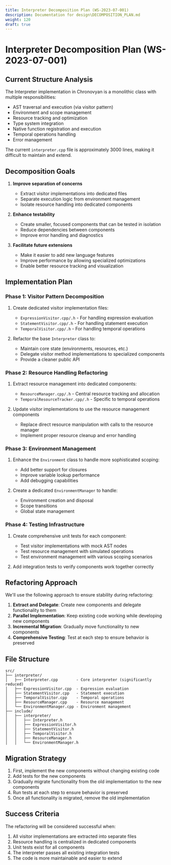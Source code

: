 ```yaml
---
title: Interpreter Decomposition Plan (WS-2023-07-001)
description: Documentation for design\DECOMPOSITION_PLAN.md
weight: 120
draft: true
---
```


# Interpreter Decomposition Plan (WS-2023-07-001)

## Current Structure Analysis

The Interpreter implementation in Chronovyan is a monolithic class with multiple responsibilities:
- AST traversal and execution (via visitor pattern)
- Environment and scope management
- Resource tracking and optimization
- Type system integration
- Native function registration and execution
- Temporal operations handling
- Error management

The current `interpreter.cpp` file is approximately 3000 lines, making it difficult to maintain and extend.

## Decomposition Goals

1. **Improve separation of concerns**
   - Extract visitor implementations into dedicated files
   - Separate execution logic from environment management
   - Isolate resource handling into dedicated components

2. **Enhance testability**
   - Create smaller, focused components that can be tested in isolation
   - Reduce dependencies between components
   - Improve error handling and diagnostics

3. **Facilitate future extensions**
   - Make it easier to add new language features
   - Improve performance by allowing specialized optimizations
   - Enable better resource tracking and visualization

## Implementation Plan

### Phase 1: Visitor Pattern Decomposition

1. Create dedicated visitor implementation files:
   - `ExpressionVisitor.cpp/.h` - For handling expression evaluation
   - `StatementVisitor.cpp/.h` - For handling statement execution
   - `TemporalVisitor.cpp/.h` - For handling temporal operations

2. Refactor the base `Interpreter` class to:
   - Maintain core state (environments, resources, etc.)
   - Delegate visitor method implementations to specialized components
   - Provide a cleaner public API

### Phase 2: Resource Handling Refactoring

1. Extract resource management into dedicated components:
   - `ResourceManager.cpp/.h` - Central resource tracking and allocation
   - `TemporalResourceTracker.cpp/.h` - Specific to temporal operations

2. Update visitor implementations to use the resource management components
   - Replace direct resource manipulation with calls to the resource manager
   - Implement proper resource cleanup and error handling

### Phase 3: Environment Management

1. Enhance the `Environment` class to handle more sophisticated scoping:
   - Add better support for closures
   - Improve variable lookup performance
   - Add debugging capabilities

2. Create a dedicated `EnvironmentManager` to handle:
   - Environment creation and disposal
   - Scope transitions
   - Global state management

### Phase 4: Testing Infrastructure

1. Create comprehensive unit tests for each component:
   - Test visitor implementations with mock AST nodes
   - Test resource management with simulated operations
   - Test environment management with various scoping scenarios

2. Add integration tests to verify components work together correctly

## Refactoring Approach

We'll use the following approach to ensure stability during refactoring:

1. **Extract and Delegate**: Create new components and delegate functionality to them
2. **Parallel Implementation**: Keep existing code working while developing new components
3. **Incremental Migration**: Gradually move functionality to new components
4. **Comprehensive Testing**: Test at each step to ensure behavior is preserved

## File Structure

```
src/
├── interpreter/
│   ├── Interpreter.cpp        - Core interpreter (significantly reduced)
│   ├── ExpressionVisitor.cpp  - Expression evaluation
│   ├── StatementVisitor.cpp   - Statement execution
│   ├── TemporalVisitor.cpp    - Temporal operations
│   ├── ResourceManager.cpp    - Resource management
│   └── EnvironmentManager.cpp - Environment management
├── include/
│   ├── interpreter/
│   │   ├── Interpreter.h
│   │   ├── ExpressionVisitor.h
│   │   ├── StatementVisitor.h
│   │   ├── TemporalVisitor.h
│   │   ├── ResourceManager.h
│   │   └── EnvironmentManager.h
```

## Migration Strategy

1. First, implement the new components without changing existing code
2. Add tests for the new components
3. Gradually migrate functionality from the old implementation to the new components
4. Run tests at each step to ensure behavior is preserved
5. Once all functionality is migrated, remove the old implementation

## Success Criteria

The refactoring will be considered successful when:

1. All visitor implementations are extracted into separate files
2. Resource handling is centralized in dedicated components
3. Unit tests exist for all components
4. The interpreter passes all existing integration tests
5. The code is more maintainable and easier to extend